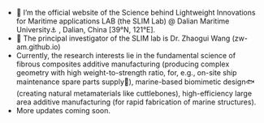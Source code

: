 - 👋 I’m the official website of the Science behind Lightweight Innovations for Maritime applications LAB (the SLIM Lab) @ Dalian Maritime University⚓️ , Dalian, China [39°N, 121°E].
- 👀 The principal investigator of the SLIM lab is Dr. Zhaogui Wang (zw-am.github.io)
- Currently, the research interests lie in the fundamental science of fibrous composites additive manufacturing (producing complex geometry with high weight-to-strength ratio, for, e.g., on-site ship maintenance spare parts supply🌊), marine-based biomimetic design🐟 (creating natural metamaterials like cuttlebones), high-efficiency large area additive manufacturing (for rapid fabrication of marine structures).
- More updates coming soon.

<!---
slimarine/slimarine is a ✨ special ✨ repository because its `README.md` (this file) appears on your GitHub profile.
You can click the Preview link to take a look at your changes.
--->
